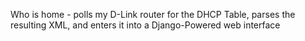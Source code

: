 Who is home - polls my D-Link router for the DHCP Table, parses the resulting XML, and enters it into a Django-Powered web interface
